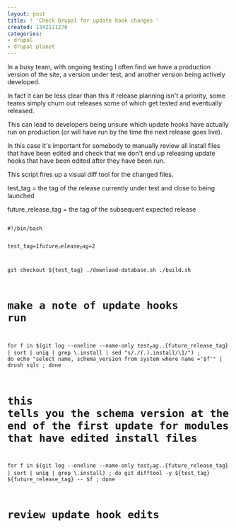 ```yaml
---
layout: post
title: ! 'Check Drupal for update hook changes '
created: 1342111276
categories:
- drupal
- drupal planet
---
```

In a busy team, with ongoing testing I often find we have a production version of the site, a version under test, and another version being actively developed.

In fact it can be less clear than this if release planning isn't a priority, some teams simply churn out releases some of which get tested and eventually released.

This can lead to developers being unsure which update hooks have actually run on production (or will have run by the time the next release goes live).

In this case it's important for somebody to manually review all install files that have been edited and check that we don't end up releasing update hooks that have been edited after they have been run.

This script fires up a visual diff tool for the changed files.

test_tag = the tag of the release currently under test and close to being launched

future_release_tag = the tag of the subsequent expected release



<code>
#!/bin/bash

test_tag=$1
future_release_tag=$2


git checkout ${test_tag}
./download-database.sh
./build.sh

# make a note of update hooks run

for f in $(git log --oneline --name-only ${test_tag}..${future_release_tag}  | sort | uniq | grep \\.install | sed "s/.*\/\(.*\).install/\1/") ; do echo "select name, schema_version from system where name ='$f'" | drush sqlc  ; done

# this tells you the schema version at the end of the first update for modules that have edited install files

for f in $(git log --oneline --name-only ${test_tag}..${future_release_tag}  | sort | uniq | grep \\.install) ; do git difftool -y ${test_tag} ${future_release_tag} -- $f ; done

# review update hook edits

</code>
